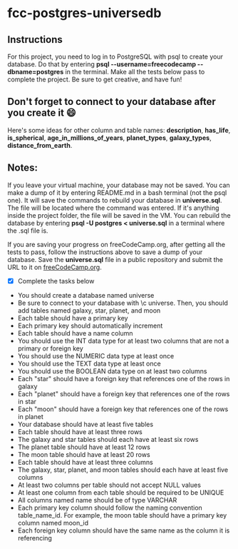 # fcc-postgres-universedb

## Instructions
For this project, you need to log in to PostgreSQL with psql to create your database. Do that by entering **psql --username=freecodecamp --dbname=postgres** in the terminal. Make all the tests below pass to complete the project. Be sure to get creative, and have fun!

## Don't forget to connect to your database after you create it 😄

Here's some ideas for other column and table names: **description**, **has_life**, **is_spherical**, **age_in_millions_of_years**, **planet_types**, **galaxy_types**, **distance_from_earth**.

## Notes:
If you leave your virtual machine, your database may not be saved. You can make a dump of it by entering README.md in a bash terminal (not the psql one). It will save the commands to rebuild your database in **universe.sql**. The file will be located where the command was entered. If it's anything inside the project folder, the file will be saved in the VM. You can rebuild the database by entering **psql -U postgres < universe.sql** in a terminal where the .sql file is.

If you are saving your progress on freeCodeCamp.org, after getting all the tests to pass, follow the instructions above to save a dump of your database. Save the **universe.sql** file in a public repository and submit the URL to it on [freeCodeCamp.org](https://www.freecodecamp.org/).

- [x] Complete the tasks below
 - You should create a database named universe
 - Be sure to connect to your database with \c universe. Then, you should add tables named galaxy, star, planet, and moon
 - Each table should have a primary key
 - Each primary key should automatically increment
 - Each table should have a name column
 - You should use the INT data type for at least two columns that are not a primary or foreign key
 - You should use the NUMERIC data type at least once
 - You should use the TEXT data type at least once
 - You should use the BOOLEAN data type on at least two columns
 - Each "star" should have a foreign key that references one of the rows in galaxy
 - Each "planet" should have a foreign key that references one of the rows in star
 - Each "moon" should have a foreign key that references one of the rows in planet
 - Your database should have at least five tables
 - Each table should have at least three rows
 - The galaxy and star tables should each have at least six rows
 - The planet table should have at least 12 rows
 - The moon table should have at least 20 rows
 - Each table should have at least three columns
 - The galaxy, star, planet, and moon tables should each have at least five columns
 - At least two columns per table should not accept NULL values
 - At least one column from each table should be required to be UNIQUE
 - All columns named name should be of type VARCHAR
 - Each primary key column should follow the naming convention table_name_id. For example, the moon table should have a primary key column named moon_id
 - Each foreign key column should have the same name as the column it is referencing
